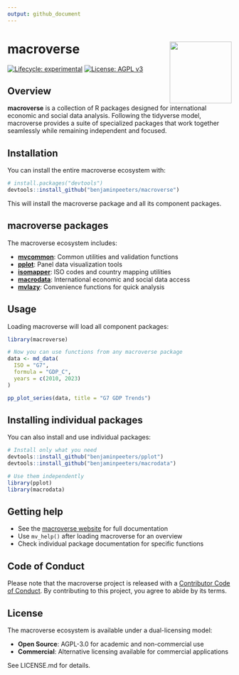 ```yaml
---
output: github_document
---
```


<!-- README.md is generated from README.Rmd. Please edit that file -->



# macroverse <img src="man/figures/logo.png" align="right" height="139" alt="" />

<!-- badges: start -->
[![Lifecycle: experimental](https://img.shields.io/badge/lifecycle-experimental-orange.svg)](https://lifecycle.r-lib.org/articles/stages.html#experimental)
[![License: AGPL v3](https://img.shields.io/badge/License-AGPL%20v3-blue.svg)](https://www.gnu.org/licenses/agpl-3.0)
<!-- badges: end -->

## Overview

**macroverse** is a collection of R packages designed for international economic and social data analysis. Following the tidyverse model, macroverse provides a suite of specialized packages that work together seamlessly while remaining independent and focused.

## Installation

You can install the entire macroverse ecosystem with:

``` r
# install.packages("devtools")
devtools::install_github("benjaminpeeters/macroverse")
```

This will install the macroverse package and all its component packages.

## macroverse packages

The macroverse ecosystem includes:

- **[mvcommon](https://github.com/benjaminpeeters/mvcommon)**: Common utilities and validation functions
- **[pplot](https://github.com/benjaminpeeters/pplot)**: Panel data visualization tools
- **[isomapper](https://github.com/benjaminpeeters/isomapper)**: ISO codes and country mapping utilities
- **[macrodata](https://github.com/benjaminpeeters/macrodata)**: International economic and social data access
- **[mvlazy](https://github.com/benjaminpeeters/mvlazy)**: Convenience functions for quick analysis

## Usage

Loading macroverse will load all component packages:


``` r
library(macroverse)

# Now you can use functions from any macroverse package
data <- md_data(
  ISO = "G7",
  formula = "GDP_C",
  years = c(2010, 2023)
)

pp_plot_series(data, title = "G7 GDP Trends")
```

## Installing individual packages

You can also install and use individual packages:

``` r
# Install only what you need
devtools::install_github("benjaminpeeters/pplot")
devtools::install_github("benjaminpeeters/macrodata")

# Use them independently
library(pplot)
library(macrodata)
```

## Getting help

- See the [macroverse website](https://benjaminpeeters.github.io/macroverse/) for full documentation
- Use `mv_help()` after loading macroverse for an overview
- Check individual package documentation for specific functions

## Code of Conduct

Please note that the macroverse project is released with a [Contributor Code of Conduct](https://contributor-covenant.org/version/2/1/CODE_OF_CONDUCT.html). By contributing to this project, you agree to abide by its terms.

## License

The macroverse ecosystem is available under a dual-licensing model:

- **Open Source**: AGPL-3.0 for academic and non-commercial use
- **Commercial**: Alternative licensing available for commercial applications

See LICENSE.md for details.
